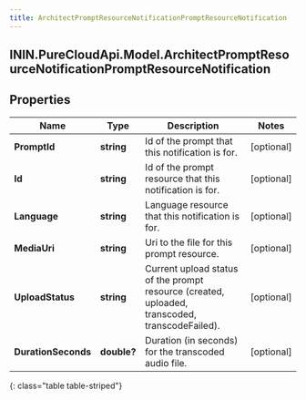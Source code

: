 ```yaml
---
title: ArchitectPromptResourceNotificationPromptResourceNotification
---
```

## ININ.PureCloudApi.Model.ArchitectPromptResourceNotificationPromptResourceNotification

## Properties

|Name | Type | Description | Notes|
|------------ | ------------- | ------------- | -------------|
| **PromptId** | **string** | Id of the prompt that this notification is for. | [optional] |
| **Id** | **string** | Id of the prompt resource that this notification is for. | [optional] |
| **Language** | **string** | Language resource that this notification is for. | [optional] |
| **MediaUri** | **string** | Uri to the file for this prompt resource. | [optional] |
| **UploadStatus** | **string** | Current upload status of the prompt resource (created, uploaded, transcoded, transcodeFailed). | [optional] |
| **DurationSeconds** | **double?** | Duration (in seconds) for the transcoded audio file. | [optional] |
{: class="table table-striped"}


